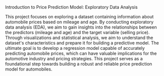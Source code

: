 Introduction to Price Prediction Model: Exploratory Data Analysis


This project focuses on exploring a dataset containing information about automobile prices based on mileage and age. By conducting exploratory data analysis (EDA), we aim to gain insights into the relationships between the predictors (mileage and age) and the target variable (selling price). Through visualizations and statistical analysis, we aim to understand the dataset's characteristics and prepare it for building a predictive model. The ultimate goal is to develop a regression model capable of accurately predicting automobile prices, which can have valuable implications for the automotive industry and pricing strategies. This project serves as a foundational step towards building a robust and reliable price prediction model for automobiles.
